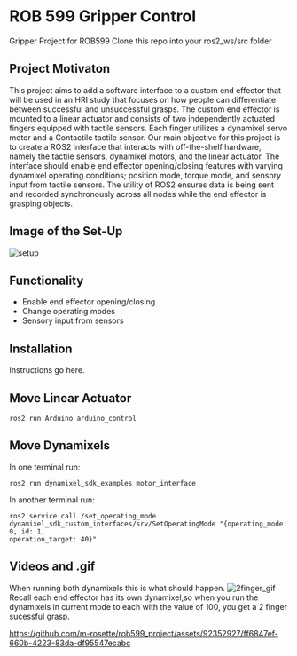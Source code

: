 # ROB 599 Gripper Control

Gripper Project for ROB599
Clone this repo into your ros2_ws/src folder
## Project Motivaton
This project aims to add a software interface to a custom end effector that will be used in an  HRI study that focuses on how people can differentiate between successful and unsuccessful grasps. The custom end effector is mounted to a linear actuator and consists of two independently actuated fingers equipped with tactile sensors. Each finger utilizes a dynamixel servo motor and a Contactile tactile sensor. 
Our main objective for this project is to create a ROS2 interface that interacts with off-the-shelf hardware, namely the tactile sensors, dynamixel motors, and the linear actuator. The interface should enable end effector opening/closing features with varying dynamixel operating conditions; position mode, torque mode, and sensory input from tactile sensors. The utility of ROS2 ensures data is being sent and recorded synchronously across all nodes while the end effector is grasping objects. 

## Image of the Set-Up
![setup](https://github.com/m-rosette/rob599_project/assets/92352927/36eaef62-c3d8-42ac-a75a-b328b78e153b)


## Functionality 
- Enable end effector opening/closing
- Change operating modes
- Sensory input from sensors 


## Installation 
Instructions go here.

## Move Linear Actuator 
    ros2 run Arduino arduino_control

## Move Dynamixels 
In one terminal run:

    ros2 run dynamixel_sdk_examples motor_interface
          
In another terminal run:

    ros2 service call /set_operating_mode dynamixel_sdk_custom_interfaces/srv/SetOperatingMode "{operating_mode: 0, id: 1, 
    operation_target: 40}"

## Videos and .gif

When running both dynamixels this is what should happen.
![2finger_gif](https://github.com/m-rosette/rob599_project/assets/92352927/c845ac8a-5005-477b-9b5d-3c359d829ca4)
Recall each end effector has its own dynamixel,so when you run the dynamixels in current mode to each with the value of 100, you get a 2 finger sucessful grasp. 


https://github.com/m-rosette/rob599_project/assets/92352927/ff6847ef-660b-4223-83da-df95547ecabc




